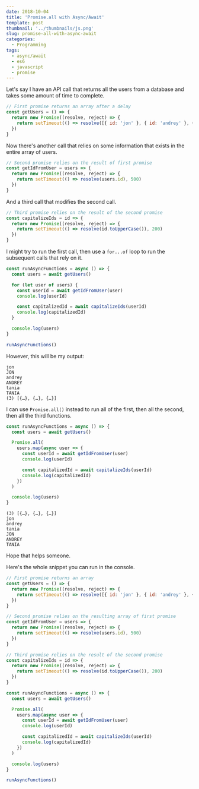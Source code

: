 ```yaml
---
date: 2018-10-04
title: 'Promise.all with Async/Await'
template: post
thumbnail: '../thumbnails/js.png'
slug: promise-all-with-async-await
categories:
  - Programming
tags:
  - async/await
  - es6
  - javascript
  - promise
---
```


Let's say I have an API call that returns all the users from a database and takes some amount of time to complete.

```js
// First promise returns an array after a delay
const getUsers = () => {
  return new Promise((resolve, reject) => {
    return setTimeout(() => resolve([{ id: 'jon' }, { id: 'andrey' }, { id: 'tania' }]), 600)
  })
}
```

Now there's another call that relies on some information that exists in the entire array of users.

```js
// Second promise relies on the result of first promise
const getIdFromUser = users => {
  return new Promise((resolve, reject) => {
    return setTimeout(() => resolve(users.id), 500)
  })
}
```

And a third call that modifies the second call.

```js
// Third promise relies on the result of the second promise
const capitalizeIds = id => {
  return new Promise((resolve, reject) => {
    return setTimeout(() => resolve(id.toUpperCase()), 200)
  })
}
```

I might try to run the first call, then use a `for...of` loop to run the subsequent calls that rely on it.

```js
const runAsyncFunctions = async () => {
  const users = await getUsers()

  for (let user of users) {
    const userId = await getIdFromUser(user)
    console.log(userId)

    const capitalizedId = await capitalizeIds(userId)
    console.log(capitalizedId)
  }

  console.log(users)
}

runAsyncFunctions()
```

However, this will be my output:

```terminal
jon
JON
andrey
ANDREY
tania
TANIA
(3) [{…}, {…}, {…}]
```

I can use `Promise.all()` instead to run all of the first, then all the second, then all the third functions.

```js
const runAsyncFunctions = async () => {
  const users = await getUsers()

  Promise.all(
    users.map(async user => {
      const userId = await getIdFromUser(user)
      console.log(userId)

      const capitalizedId = await capitalizeIds(userId)
      console.log(capitalizedId)
    })
  )

  console.log(users)
}
```

```terminal
(3) [{…}, {…}, {…}]
jon
andrey
tania
JON
ANDREY
TANIA
```

Hope that helps someone.

Here's the whole snippet you can run in the console.

```js
// First promise returns an array
const getUsers = () => {
  return new Promise((resolve, reject) => {
    return setTimeout(() => resolve([{ id: 'jon' }, { id: 'andrey' }, { id: 'tania' }]), 600)
  })
}

// Second promise relies on the resulting array of first promise
const getIdFromUser = users => {
  return new Promise((resolve, reject) => {
    return setTimeout(() => resolve(users.id), 500)
  })
}

// Third promise relies on the result of the second promise
const capitalizeIds = id => {
  return new Promise((resolve, reject) => {
    return setTimeout(() => resolve(id.toUpperCase()), 200)
  })
}

const runAsyncFunctions = async () => {
  const users = await getUsers()

  Promise.all(
    users.map(async user => {
      const userId = await getIdFromUser(user)
      console.log(userId)

      const capitalizedId = await capitalizeIds(userId)
      console.log(capitalizedId)
    })
  )

  console.log(users)
}

runAsyncFunctions()
```
